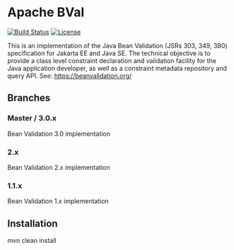 <!---
 Licensed to the Apache Software Foundation (ASF) under one
 or more contributor license agreements.  See the NOTICE file
 distributed with this work for additional information
 regarding copyright ownership.  The ASF licenses this file
 to you under the Apache License, Version 2.0 (the
 "License"); you may not use this file except in compliance

   http://www.apache.org/licenses/LICENSE-2.0

 Unless required by applicable law or agreed to in writing,
 software distributed under the License is distributed on an
 "AS IS" BASIS, WITHOUT WARRANTIES OR CONDITIONS OF ANY
 KIND, either express or implied.  See the License for the
 specific language governing permissions and limitations
 under the License.
-->

# Apache BVal
[![Build Status](https://github.com/apache/bval/workflows/BVal%20CI/badge.svg)](https://github.com/apache/bval/actions/workflows/bval-ci.yml)
[![License](https://img.shields.io/badge/License-Apache%202.0-blue.svg)](https://opensource.org/licenses/Apache-2.0)

This is an implementation of the Java Bean Validation (JSRs 303, 349, 380) specification for Jakarta EE and Java SE.
The technical objective is to provide a class level constraint declaration and validation facility for the Java application developer, as well as a constraint
metadata repository and query API.
See: https://beanvalidation.org/

## Branches

### Master / 3.0.x

Bean Validation 3.0 implementation

### 2.x

Bean Validation 2.x implementation

### 1.1.x

Bean Validation 1.x implementation

## Installation

mvn clean install
